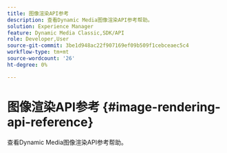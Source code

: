 ```yaml
---
title: 图像渲染API参考
description: 查看Dynamic Media图像渲染API参考帮助。
solution: Experience Manager
feature: Dynamic Media Classic,SDK/API
role: Developer,User
source-git-commit: 3be1d948ac22f907169ef09b509f1cebceaec5c4
workflow-type: tm+mt
source-wordcount: '26'
ht-degree: 0%

---
```



# 图像渲染API参考 {#image-rendering-api-reference}

查看Dynamic Media图像渲染API参考帮助。